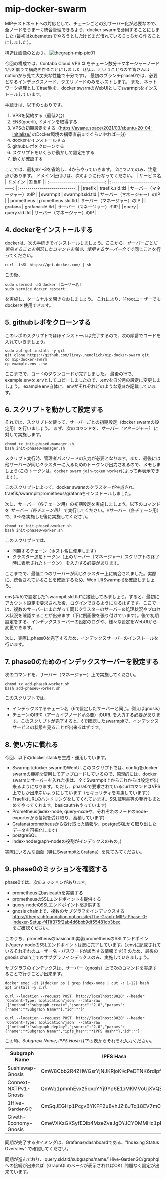 # mip-docker-swarm
MIPテストネットへの対応として、チェーンごとの別サーバー化が必要なので、全ノードをうまーく統合管理できるよう、docker swarmを活用することにしました
(最初はkubernetesでやろうとしたけどまだ慣れているこっちから作ることにしました）。

構造は画像のとおり。
![thegraph-mip-pic01](https://user-images.githubusercontent.com/15893314/193045327-07b08c45-a31e-4640-a26a-a95fe28f9a4c.png)

今回の構成では、Contabo Cloud VPS XLをチェーン数分＋マネージャーノード1台を借りて構成を作ることにしました（私は、ということなので皆さんはnotionから見て大丈夫な性能で十分です）。
最初のブランチphase0では、必要となるインデックスノード、クエリノードのみをホストします。
また、ネットワーク処理としてtraefikを、docker swarmのWebUIとしてswarmpitをインストールしています。

手続きは、以下のとおりです。
1. VPSを契約する（最低2台）
1. ENS(goerli), ドメインを取得する
1. VPSの初期設定をする（https://ayame.space/2021/03/ubuntu-20-04-initialize/ のDocker環境の構築直前までぐらいやれば十分）
1. dockerをインストールする
1. githubレポをクローンする
1. スクリプトをいくらか動かして設定をする
1. 動くか確認する

ここでは、最初の1~3を省略し、4からやっていきます。
2についてのみ、注意点があります。
ドメイン紐付けは、次のように行なってください。
| サービス名 | ドメイン | 割当IP |
| :----------------------------: | :----------------------------: | :----------------------------: |
| traefik | traefik.sld.tld | サーバー（マネージャー）のIP |
| swarmpit | swarmpit.sld.tld | サーバー（マネージャー）のIP |
| prometheus | prometheus.sld.tld | サーバー（マネージャー）のIP |
| grafana | grafana.sld.tld | サーバー（マネージャー）のIP |
| query | query.sld.tld | サーバー（マネージャー）のIP |

## 4. dockerをインストールする
dockerは、次の手続きでインストールしましょう。ここから、*サーバーごとに実施することを明記したコマンドを除き、使用するサーバー全て*で同じことを行ってください。
```
curl -fsSL https://get.docker.com/ | sh
```
この後、
```
sudo usermod -aG docker [ユーザー名]
sudo service docker restart
```
を実施し、ターミナルを開きなおしましょう。
これにより、非rootユーザーでもdockerを使用できます。

## 5. githubレポをクローンする
このレポのスクリプトでほぼインストールは完了するので、次の順番でコードを入れていきましょう。
```
sudo apt-get install -y git
git clone https://github.com/liray-unendlich/mip-docker-swarm.git
cd mip-docker-swarm
cp example.env .env
```
ここまでで、コードのダウンロードが完了しました。
最後の行で、example.envを.envとしてコピーしましたので、.envを自分用の設定に変更しましょう。
example.env自体に、envがそれぞれどのような意味か記載しています。

## 6. スクリプトを動かして設定する
それでは、スクリプトを使って、サーバーごとの初期設定（docker swarmの設定用）を行いましょう。
まず、次のコマンドを、_サーバー（マネージャー）_ に対して実施します。
```
chmod +x init-phase0-manager.sh
bash init-phase0-manager.sh
```
スクリプト実行時、管理者パスワードの入力が必要となります。また、最後には他サーバーが同じクラスターに入るためのトークンが出力されるので、メモしましょう(このトークンは、`docker swarm join-token worker`によって再表示できます）。

このスクリプトによって、docker swarmのクラスターが生成され、traefik/swarmpit/prometheus/grafanaをインストールしました。

次に、サーバー（各チェーン用）の初期設定を実施しましょう。以下のコマンドを _サーバー（各チェーン用）_ で実行してください。※サーバー（各チェーン用）で、3~5を実施した後に実施してください。
```
chmod +x init-phase0-worker.sh
bash init-phase0-worker.sh
```
このスクリプトでは、
- 同期するチェーン（ホスト名に使用します）
- クラスター追加トークン（上のサーバー（マネージャー）スクリプトの終了時に表示されたトークン）
を入力する必要があります。

ここまでで、最低二つのサーバーが同じクラスター上に統合されました。実際に、統合されていることを確認するため、Web UI(Swarmpit)を確認しましょう。

env(##5)で設定した"swarmpit.sld.tld"に接続してみましょう。すると、最初にアカウント設定を要求された後、ログインできるようになるはずです。ここでは、複数のサーバーにまたがって同じクラスターのサーバーの処理状況やプロセス状況を確認することが出来ます（下に例画像を張り付けています）。後で初期設定をする、インデックスサーバーの設定のログや、様々な設定をWebUIから変更できます。

次に、実際にphase0を完了するため、インデックスサーバーのインストールを行います。

## 7. phase0のためのインデックスサーバーを設定する
次のコマンドを、サーバー（マネージャー）上で実施してください。
```
chmod +x add-phase0-worker.sh
bash add-phase0-worker.sh
```
このスクリプトでは、
- インデックスするチェーン名（6で設定したサーバーと同じ。例えばgnosis）
- チェーンのRPC（アーカイブノードが必要）のURL
を入力する必要があります。このスクリプトが完了すると、6で確認したswarmpitで、インデックスサービスの状態を見ることが出来るはずです。

## 8. 使い方に慣れる
今回、以下のdocker stackを生成・運用しています。
- Swarmpit(docker swarmのWebUI. このスクリプトでは、configをdocker swarmの機能を使用してアップロードしているので、原理的には、docker swarmにサーバーを入れた後は、全てSwarmpit上からこれからは設定が出来るようになります。ただし、phase0で要求されているcurlコマンドはVPS上でしか出来ないようにしています（セキュリティを考慮しています）)
- Traefik(URLのハンドリングをしてくれています。SSL証明書等の発行もまとめてやってくれます。basicauthもやっています)
- Prometheus(index-node, query-nodeや、それぞれのノードのnode-exporterから情報を受け取り、蓄積しています)
- Grafana(prometheusから受け取った情報や、postgreSQLから取り出したデータを可視化します)
- postgreSQL
- index-node(graph-nodeの役割がインデックスのもの。)

実際にいろんな画面（特にSwarmpitとGrafana）を見てみてください。

## 9. phase0のミッションを確認する
phase0では、次のミッションがあります。
- prometheusにbasicauthを実装する
- prometheusのSSLエンドポイントを提供する
- query-nodeのSSLエンドポイントを提供する
- gnosis chain上で、複数のサブグラフをインデックスする
https://thegraphfoundation.notion.site/The-Graph-MIPs-Phase-0-Indexer-Setup-f411f375f2ab4d6bbb9df55481cb3bec <br>
をご確認ください。

このうち、prometheusのbasicauth実装/prometheusのSSLエンドポイント/query-nodeのSSLエンドポイントは既に完了しています。(.envに記載されているそれぞれのユーザー名・パスワードが該当する情報です)そのため、最後のgnosis chain上でのサブグラフインデックスのみ、実施していきましょう。

サブグラフのインデックスは、サーバー（gnosis）上で次のコマンドを実施することで行うことが出来ます。
```
docker exec -it $(docker ps | grep index-node | cut -c 1-12) bash
apt install -y curl
```
```
curl --location --request POST 'http://localhost:8020' --header 'Content-Type: application/json' --data-raw '{"method":"subgraph_create","jsonrpc":"2.0","params":{"name":"*Subgraph Name*"},"id":""}'
```
```
curl --location --request POST 'http://localhost:8020' --header 'Content-Type: application/json' --data-raw '{"method":"subgraph_deploy","jsonrpc":"2.0","params":{"name":"*Subgraph Name*","ipfs_hash":"*IPFS Hash*"},"id":""}'
```
この時、*Subgraph Name*, *IPFS Hash* は下の表からそれぞれ入力ください。

| Subgraph Name | IPFS Hash |
| --- | --- |
| Sushiswap-Gnosis | QmW8Cbb2R4ZHWGsrYjNJKRjoKKcPeDTNK6rdipfQQaAhd6 |
| Connext-NXTPv1-Gnosis | QmWq1pmnhEvx25qxpYYj9Yp6E1xMKMVoUjXVQBxUJmreSe |
| 1Hive-GardenGC | QmSqJEGHp1PcgvBYKFF2u8vhJZt8JTq18EV7mCuuZZiutX |
| Giveth-Economy-Gnosis | QmeVXKzGKSyfEQib4MzeZveJgDYJCYDMMHc1pPevWeSbsq |

同期が完了するタイミングは、Grafanaのdashboardである、"Indexing Status Overview" で確認してください。

同期が進んでおり、
query.sld.tld/subgraphs/name/1Hive-GardenGC/graphql
への接続が出来れば（GraphQLのページが表示されればOK）問題なく設定が出来ています。
